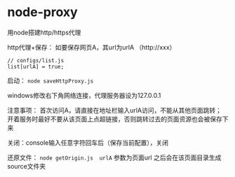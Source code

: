 # node-proxy
用node搭建http/https代理

http代理+保存：
如要保存网页A，其url为urlA （http://xxx）
```
// configs/list.js
list[urlA] = true;
```

启动：
```node saveHttpProxy.js```

windows修改右下角网络连接，代理服务器设为127.0.0.1

注意事项：
首次访问A，请直接在地址栏输入urlA访问，不能从其他页面跳转；
开着服务时最好不要从该页面上点超链接，否则跳转过去的页面资源也会被保存下来

关闭：console输入任意字符回车后（保存当前配置），关闭

还原文件：
```node getOrigin.js  urlA```
参数为页面url
之后会在该页面目录生成source文件夹
